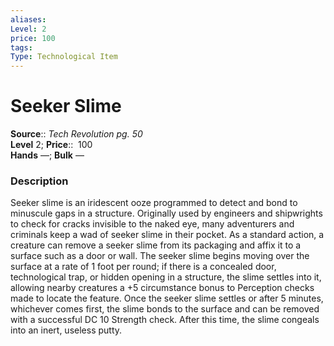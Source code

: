 ```yaml
---
aliases: 
Level: 2
price: 100
tags: 
Type: Technological Item
---
```


# Seeker Slime

**Source**:: _Tech Revolution pg. 50_  
**Level** 2;
**Price**::  100  
**Hands** —; **Bulk** —

### Description

Seeker slime is an iridescent ooze programmed to detect and bond to minuscule gaps in a structure. Originally used by engineers and shipwrights to check for cracks invisible to the naked eye, many adventurers and criminals keep a wad of seeker slime in their pocket. As a standard action, a creature can remove a seeker slime from its packaging and affix it to a surface such as a door or wall. The seeker slime begins moving over the surface at a rate of 1 foot per round; if there is a concealed door, technological trap, or hidden opening in a structure, the slime settles into it, allowing nearby creatures a +5 circumstance bonus to Perception checks made to locate the feature. Once the seeker slime settles or after 5 minutes, whichever comes first, the slime bonds to the surface and can be removed with a successful DC 10 Strength check. After this time, the slime congeals into an inert, useless putty.
